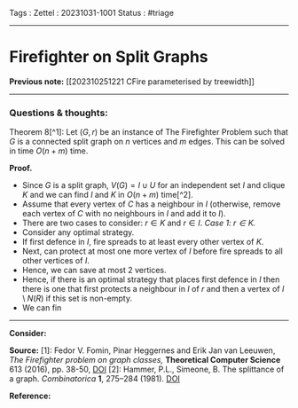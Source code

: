 Tags :
Zettel :  20231031-1001
Status : #triage 

-----

# Firefighter on Split Graphs

**Previous note:** [[202310251221 CFire parameterised by treewidth]]

-----

### Questions & thoughts:

Theorem 8[^1]: Let $(G, r)$ be an instance of The Firefighter Problem such that $G$ is a connected split graph on $n$ vertices and $m$ edges. This can be solved in time $O(n+m)$ time.

**Proof.**
 - Since $G$ is a split graph, $V(G)=I\cup U$ for an independent set $I$ and clique $K$ and we can find $I$ and $K$ in $O(n+m)$ time[^2]. 
 - Assume that every vertex of $C$ has a neighbour in $I$ (otherwise, remove each vertex of $C$ with no neighbours in $I$ and add it to $I$). 
 - There are two cases to consider: $r\in K$ and $r\in I$.
*Case 1: $r\in K$.*
 - Consider any optimal strategy.
 - If first defence in $I$, fire spreads to at least every other vertex of $K$.
 - Next, can protect at most one more vertex of $I$ before fire spreads to all other vertices of $I$.
 - Hence, we can save at most 2 vertices.
 - Hence, if there is an optimal strategy that places first defence in $I$ then there is one that first protects a neighbour in $I$ of $r$ and then a vertex of $I\setminus N(R)$ if this set is non-empty.
 - We can fin

-----
 
**Consider:**


**Source:** 
[1]: Fedor V. Fomin, Pinar Heggernes and Erik Jan van Leeuwen, _The Firefighter problem on graph classes,_ **Theoretical Computer Science** 613 (2016), pp. 38-50, [DOI](https://doi.org/10.1016/j.tcs.2015.11.024)
[2]: Hammer, P.L., Simeone, B. The splittance of a graph. _Combinatorica_ **1**, 275–284 (1981). [DOI](https://doi.org/10.1007/BF02579333)

**Reference:** 
